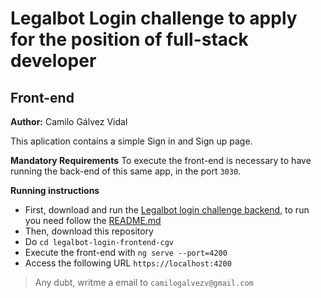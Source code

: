 # Legalbot Login challenge to apply for the position of full-stack developer

## Front-end

**Author:** Camilo Gálvez Vidal

This aplication contains a simple Sign in and Sign up page.

**Mandatory Requirements**
To execute the front-end is necessary to have running the back-end of this same app, in the port `3030`.

**Running instructions**

  - First, download and run the [Legalbot login challenge backend](https://github.com/cgalvezv/legalbot-login-backend-cgv), to run you need follow the [README.md](https://github.com/cgalvezv/legalbot-login-backend-cgv/blob/master/README.md)
  - Then, download this repository
  - Do `cd legalbot-login-frontend-cgv`
  - Execute the front-end with `ng serve --port=4200`
  - Access the following URL `https://localhost:4200`
  
  >Any dubt, writme a email to `camilogalvezv@gmail.com`
  
